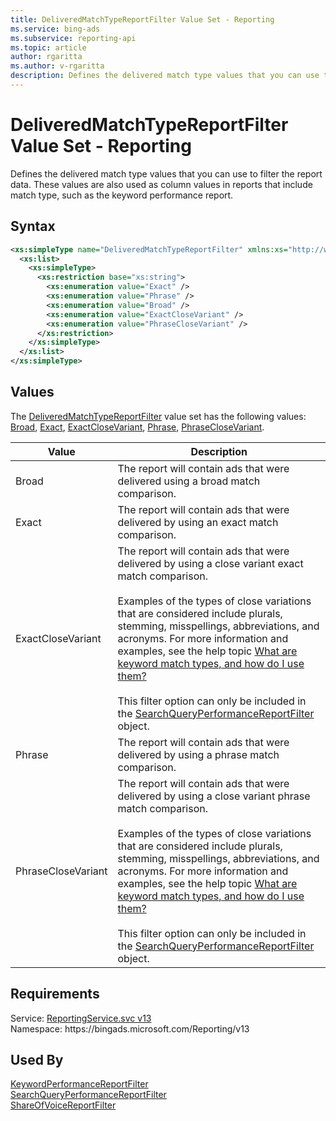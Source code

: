 ```yaml
---
title: DeliveredMatchTypeReportFilter Value Set - Reporting
ms.service: bing-ads
ms.subservice: reporting-api
ms.topic: article
author: rgaritta
ms.author: v-rgaritta
description: Defines the delivered match type values that you can use to filter the report data.
---
```

# DeliveredMatchTypeReportFilter Value Set - Reporting
Defines the delivered match type values that you can use to filter the report data. These values are also used as column values in reports that include match type, such as the keyword performance report.

## Syntax
```xml
<xs:simpleType name="DeliveredMatchTypeReportFilter" xmlns:xs="http://www.w3.org/2001/XMLSchema">
  <xs:list>
    <xs:simpleType>
      <xs:restriction base="xs:string">
        <xs:enumeration value="Exact" />
        <xs:enumeration value="Phrase" />
        <xs:enumeration value="Broad" />
        <xs:enumeration value="ExactCloseVariant" />
        <xs:enumeration value="PhraseCloseVariant" />
      </xs:restriction>
    </xs:simpleType>
  </xs:list>
</xs:simpleType>
```

## <a name="values"></a>Values

The [DeliveredMatchTypeReportFilter](deliveredmatchtypereportfilter.md) value set has the following values: [Broad](#broad), [Exact](#exact), [ExactCloseVariant](#exactclosevariant), [Phrase](#phrase), [PhraseCloseVariant](#phraseclosevariant).

|Value|Description|
|-----------|---------------|
|<a name="broad"></a>Broad|The report will contain ads that were delivered using a broad match comparison.|
|<a name="exact"></a>Exact|The report will contain ads that were delivered by using an exact match comparison.|
|<a name="exactclosevariant"></a>ExactCloseVariant|The report will contain ads that were delivered by using a close variant exact match comparison.<br/><br/>Examples of the types of close variations that are considered include plurals, stemming, misspellings, abbreviations, and acronyms. For more information and examples, see the help topic [What are keyword match types, and how do I use them?](https://help.ads.microsoft.com/#apex/3/en/50822/1)<br/><br/>This filter option can only be included in the [SearchQueryPerformanceReportFilter](searchqueryperformancereportfilter.md) object.|
|<a name="phrase"></a>Phrase|The report will contain ads that were delivered by using a phrase match comparison.|
|<a name="phraseclosevariant"></a>PhraseCloseVariant|The report will contain ads that were delivered by using a close variant phrase match comparison.<br/><br/>Examples of the types of close variations that are considered include plurals, stemming, misspellings, abbreviations, and acronyms. For more information and examples, see the help topic [What are keyword match types, and how do I use them?](https://help.ads.microsoft.com/#apex/3/en/50822/1)<br/><br/>This filter option can only be included in the [SearchQueryPerformanceReportFilter](searchqueryperformancereportfilter.md) object.|

## Requirements
Service: [ReportingService.svc v13](https://reporting.api.bingads.microsoft.com/Api/Advertiser/Reporting/v13/ReportingService.svc)  
Namespace: https\://bingads.microsoft.com/Reporting/v13  

## Used By
[KeywordPerformanceReportFilter](keywordperformancereportfilter.md)  
[SearchQueryPerformanceReportFilter](searchqueryperformancereportfilter.md)  
[ShareOfVoiceReportFilter](shareofvoicereportfilter.md)  
